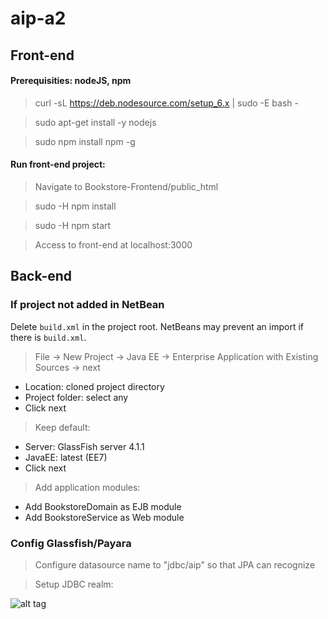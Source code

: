 # aip-a2

## Front-end
#### Prerequisities: nodeJS, npm

> curl -sL https://deb.nodesource.com/setup_6.x | sudo -E bash -

> sudo apt-get install -y nodejs

> sudo npm install npm -g

#### Run front-end project:
> Navigate to Bookstore-Frontend/public_html

> sudo -H npm install

> sudo -H npm start

> Access to front-end at localhost:3000


## Back-end

### If project not added in NetBean
Delete `build.xml` in the project root. NetBeans may prevent an import if there is `build.xml`.
> File -> New Project -> Java EE -> Enterprise Application with Existing Sources -> next

>
  + Location: cloned project directory
  + Project folder: select any
  + Click next
  
> Keep default:

>
  + Server: GlassFish server 4.1.1
  + JavaEE: latest (EE7)
  + Click next

> Add application modules:
  + Add BookstoreDomain as EJB module
  + Add BookstoreService as Web module
  
### Config Glassfish/Payara

> Configure datasource name to "jdbc/aip" so that JPA can recognize

> Setup JDBC realm:

![alt tag](http://image.prntscr.com/image/f3f174d59c254a20888c11b6b11463ff.png)
